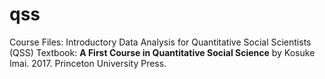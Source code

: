 # qss
Course Files: Introductory Data Analysis for Quantitative Social Scientists (QSS)
Textbook: <b>A First Course in Quantitative Social Science</b> by Kosuke Imai. 2017. Princeton University Press.

